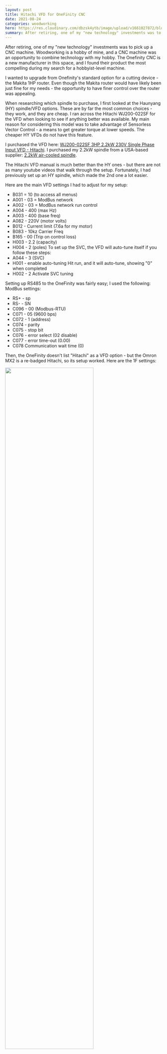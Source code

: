 ```yaml
---
layout: post
title: Hitachi VFD for OneFinity CNC
date: 2021-08-24
categories: woodworking
hero: https://res.cloudinary.com/dbzsk4ytb/image/upload/v1661027872/blog-images/Hitachi/onefinity-hitachi_a7plb8.png
summary: After retiring, one of my "new technology" investments was to pick up a CNC machine. Woodworking is a hobby of mine, and a CNC machine was an opportunity to combine technology with my hobby. The Onefinity CNC is a new manufacturer in this space
---
```


After retiring, one of my "new technology" investments was to pick up a CNC machine. Woodworking is a hobby of mine, and a CNC machine was an opportunity to combine technology with my hobby. The Onefinity CNC is a new manufacturer in this space, and I found their product the most compelling during my search for a hobbyist-level machine.

I wanted to upgrade from Onefinity's standard option for a cutting device - the Makita 1HP router. Even though the Makita router would have likely been just fine for my needs - the opportunity to have finer control over the router was appealing.

When researching which spindle to purchase, I first looked at the Haunyang (HY) spindle/VFD options. These are by far the most common choices - they work, and they are cheap. I ran across the Hitachi WJ200-022SF for the VFD when looking to see if anything better was available. My main reason for considering this model was to take advantage of Sensorless Vector Control - a means to get greater torque at lower speeds. The cheaper HY VFDs do not have this feature.

I purchased the VFD here: [WJ200-022SF 3HP 2.2kW 230V Single Phase Input VFD - Hitachi](https://www.driveswarehouse.com/wj200-022sf). I purchased my 2.2kW spindle from a USA-based supplier: [2.2kW air-cooled spindle](https://www.automationtechnologiesinc.com/products-page/cnc-spindles/2200w-3hp-air-cooled-cnc-milling-spindle).

The Hitachi VFD manual is much better than the HY ones - but there are not as many youtube videos that walk through the setup. Fortunately, I had previously set up an HY spindle, which made the 2nd one a lot easier.

Here are the main VFD settings I had to adjust for my setup:

- B031 = 10 (to access all menus)
- A001 - 03 = ModBus network
- A002 - 03 = ModBus network run control
- A004 - 400 (max Hz)
- A003 - 400 (base freq)
- A082 - 220V (motor volts)
- B012 - Current limit (7.6a for my motor)
- B083 - 10kz Carrier Freq
- B165 - 00 (Trip on control loss)
- H003 - 2.2 (capacity)
- H004 - 2 (poles)
  To set up the SVC, the VFD will auto-tune itself if you follow these steps:
- A044 - 3 (SVC)
- H001 - enable auto-tuning
  Hit run, and it will auto-tune, showing "0" when completed
- H002 - 2 Activate SVC tuning

Setting up RS485 to the OneFinity was fairly easy; I used the following:
ModBus settings:

- RS+ - sp
- RS- - SN
- C096 - 00 (Modbus-RTU)
- C071 - 05 (9600 bps)
- C072 - 1 (address)
- C074 - parity
- C075 - stop bit
- C076 - error select (02 disable)
- C077 - error time-out (0.00)
- C078 Communication wait time (0)

Then, the OneFinity doesn't list "Hitachi" as a VFD option - but the Omron MX2 is a re-badged Hitachi, so its setup worked. Here are the 1F settings:

<img class="center" src="https://res.cloudinary.com/dbzsk4ytb/image/upload/v1631986618/blog-images/Hitachi/tool_config.png" width="75%" />
<img class="center" src="https://res.cloudinary.com/dbzsk4ytb/image/upload/v1631986632/blog-images/Hitachi/modbus_config_o.png" width="75%" />
<img class="center" src="https://res.cloudinary.com/dbzsk4ytb/image/upload/v1631986645/blog-images/Hitachi/active_modbus_program.png" width="75%" />
<img class="center" src="https://res.cloudinary.com/dbzsk4ytb/image/upload/v1631986674/blog-images/Hitachi/modbus_communication.png" width="75%" />

Here are a few pictures of the VFD wiring:
<img class="center" src="https://res.cloudinary.com/dbzsk4ytb/image/upload/v1631986412/blog-images/Hitachi/_MG_3559.jpg" width="75%" />
<img class="center" src="https://res.cloudinary.com/dbzsk4ytb/image/upload/v1631986412/blog-images/Hitachi/_MG_3560.jpg" width="75%" />
